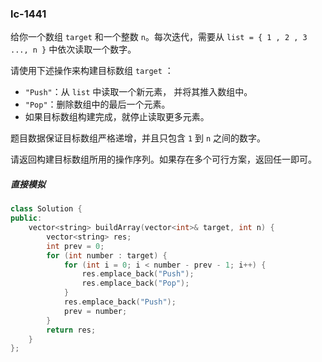 ### lc-1441

给你一个数组 `target` 和一个整数 `n`。每次迭代，需要从 `list = { 1 , 2 , 3 ..., n }` 中依次读取一个数字。

请使用下述操作来构建目标数组 `target` ：

- `"Push"`：从 `list` 中读取一个新元素， 并将其推入数组中。
- `"Pop"`：删除数组中的最后一个元素。
- 如果目标数组构建完成，就停止读取更多元素。

题目数据保证目标数组严格递增，并且只包含 `1` 到 `n` 之间的数字。

请返回构建目标数组所用的操作序列。如果存在多个可行方案，返回任一即可。



##### 直接模拟

```c++
class Solution {
public:
    vector<string> buildArray(vector<int>& target, int n) {
        vector<string> res;
        int prev = 0;
        for (int number : target) {
            for (int i = 0; i < number - prev - 1; i++) {
                res.emplace_back("Push");
                res.emplace_back("Pop");
            }
            res.emplace_back("Push");
            prev = number;
        }
        return res;
    }
};

```

